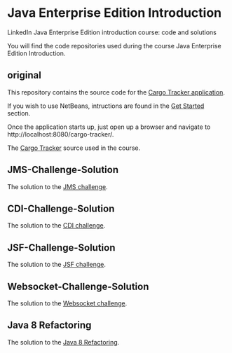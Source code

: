 # Java Enterprise Edition Introduction
LinkedIn Java Enterprise Edition introduction course: code and solutions

You will find the code repositories used during the course Java Enterprise Edition Introduction.

## original

This repository contains the source code for the [Cargo Tracker application](https://cargotracker.java.net/).

If you wish to use NetBeans, intructions are found in the [Get Started](https://cargotracker.java.net/#getstarted) section.

Once the application starts up, just open up a browser and navigate to http://localhost:8080/cargo-tracker/.

The [Cargo Tracker](https://github.com/readlearncode/Java-Enterprise-Edition-Introduction/tree/original) source used in the course.

## JMS-Challenge-Solution

The solution to the [JMS challenge](https://github.com/readlearncode/Java-Enterprise-Edition-Introduction/tree/JMS-Challenge-Solution).

## CDI-Challenge-Solution

The solution to the [CDI challenge](https://github.com/readlearncode/Java-Enterprise-Edition-Introduction/tree/CDI-Challenge-Solution).

## JSF-Challenge-Solution

The solution to the [JSF challenge](https://github.com/readlearncode/Java-Enterprise-Edition-Introduction/tree/JSF-Challenge-Solution).

## Websocket-Challenge-Solution

The solution to the [Websocket challenge](https://github.com/readlearncode/Java-Enterprise-Edition-Introduction/tree/Websockets-Challenge-Solution).

## Java 8 Refactoring

The solution to the [Java 8 Refactoring](https://github.com/readlearncode/Java-Enterprise-Edition-Introduction/tree/Java-8-Refactoring).






